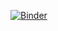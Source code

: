 [![Binder](https://mybinder.org/badge_logo.svg)](https://mybinder.org/v2/gh/satoshishi/python-morimori.git/master)
